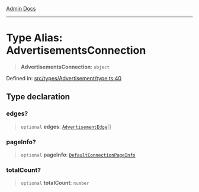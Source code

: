 [Admin Docs](/)

***

# Type Alias: AdvertisementsConnection

> **AdvertisementsConnection**: `object`

Defined in: [src/types/Advertisement/type.ts:40](https://github.com/PalisadoesFoundation/talawa-admin/blob/main/src/types/Advertisement/type.ts#L40)

## Type declaration

### edges?

> `optional` **edges**: [`AdvertisementEdge`](AdvertisementEdge.md)[]

### pageInfo?

> `optional` **pageInfo**: [`DefaultConnectionPageInfo`](../../../pagination/type-aliases/DefaultConnectionPageInfo.md)

### totalCount?

> `optional` **totalCount**: `number`
